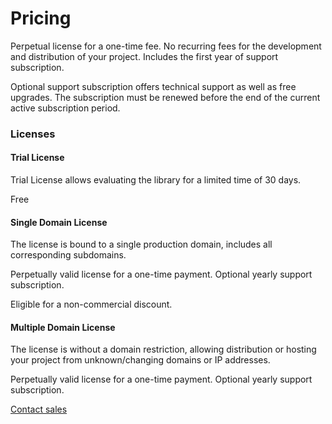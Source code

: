 # Pricing

Perpetual license for a one-time fee. No recurring fees for the development and distribution of your project. Includes the first year of support subscription.

Optional support subscription offers technical support as well as free upgrades. The subscription must be renewed before the end of the current active subscription period.

### Licenses

#### Trial License

Trial License allows evaluating the library for a limited time of 30 days.

Free

#### Single Domain License

The license is bound to a single production domain, includes all corresponding subdomains.

Perpetually valid license for a one-time payment. Optional yearly support subscription.

Eligible for a non-commercial discount.

#### Multiple Domain License

The license is without a domain restriction, allowing distribution or hosting your project from unknown/changing domains or IP addresses.

Perpetually valid license for a one-time payment. Optional yearly support subscription.

[Contact sales](mailto:info@weatherlayers.com)
